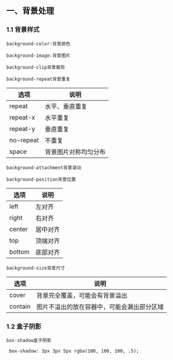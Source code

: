 ## 一、背景处理

### 1.1 背景样式

`background-color:背景颜色`

`background-image:背景图片`

`background-clip背景裁剪`

`background-repeat背景重复`

| 选项      | 说明                 |
| --------- | -------------------- |
| repeat    | 水平、垂直重复       |
| repeat-x  | 水平重复             |
| repeat-y  | 垂直重复             |
| no-repeat | 不重复               |
| space     | 背景图片对称均匀分布 |

`background-attachment背景滚动`

`background-position背景位置`

| 选项   | 说明     |
| ------ | -------- |
| left   | 左对齐   |
| right  | 右对齐   |
| center | 居中对齐 |
| top    | 顶端对齐 |
| bottom | 底部对齐 |

`background-size背景尺寸`

| 选项    | 说明                                       |
| ------- | ------------------------------------------ |
| cover   | 背景完全覆盖，可能会有背景溢出             |
| contain | 图片不溢出的放在容器中，可能会漏出部分区域 |

### 1.2 盒子阴影

`box-shadow盒子阴影`

```html
 box-shadow: 3px 3px 5px rgba(100, 100, 100, .5);
```

